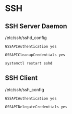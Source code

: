 # SSH

## SSH Server Daemon

/etc/ssh/sshd_config

`GSSAPIAuthentication yes`

`GSSAPICleanupCredentials yes`

`systemctl restart sshd`

## SSH Client

/etc/ssh/ssh_config

`GSSAPIAuthentication yes`

`GSSAPIDelegateCredentials yes`

